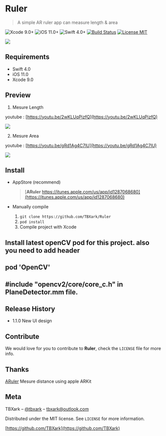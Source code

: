 # Ruler
> A simple AR ruler app can measure length &amp; area

![Xcode 9.0+](https://img.shields.io/badge/Xcode-9.0%2B-blue.svg)
![iOS 11.0+](https://img.shields.io/badge/iOS-11.0%2B-blue.svg)
![Swift 4.0+](https://img.shields.io/badge/Swift-4.0%2B-orange.svg)
[![Build Status](https://travis-ci.org/TBXark/Ruler.svg?branch=master)](https://travis-ci.org/TBXark/Ruler)
[![License MIT](https://img.shields.io/badge/license-MIT-green.svg?style=flat)](https://raw.githubusercontent.com/TBXark/TKRubberIndicator/master/LICENSE)

![](logo.png)


## Requirements

- Swift 4.0
- iOS 11.0
- Xcode 9.0


## Preview

1. Mesure Length 

youtube : [https://youtu.be/2wKLUqPizfQ](https://youtu.be/2wKLUqPizfQ)

![](demo_length.png) 


2. Mesure Area 

youtube : [https://youtu.be/gRd1Ag4C7lU](https://youtu.be/gRd1Ag4C7lU)

![](demo_area.png)


## Install

- AppStore (recommend)

  > [**ARuler** https://itunes.apple.com/us/app/id1287068680](https://itunes.apple.com/us/app/id1287068680)


- Manually compile
  1.  `git clone https://github.com/TBXark/Ruler `
  2. `pod install`
  3. Compile project with Xcode


## Install latest openCV pod for this project. also you need to add header 
## pod 'OpenCV'
## #include "opencv2/core/core_c.h"  in PlaneDetector.mm file.


## Release History

* 1.1.0 New UI design


## Contribute

We would love for you to contribute to **Ruler**, check the ``LICENSE`` file for more info.

## Thanks
[ARuler](https://github.com/duzexu/ARuler) Mesure distance using apple ARKit


## Meta

TBXark – [@tbxark](https://twitter.com/tbxark) – tbxark@outlook.com

Distributed under the MIT license. See ``LICENSE`` for more information.

[https://github.com/TBXark](https://github.com/TBXark)

[swift-image]:https://img.shields.io/badge/swift-3.0-orange.svg
[swift-url]: https://swift.org/
[license-image]: https://img.shields.io/badge/License-MIT-blue.svg
[license-url]: LICENSE
[travis-image]: https://img.shields.io/travis/dbader/node-datadog-metrics/master.svg?style=flat-square
[travis-url]: https://travis-ci.org/dbader/node-datadog-metrics
[codebeat-image]: https://codebeat.co/badges/c19b47ea-2f9d-45df-8458-b2d952fe9dad
[codebeat-url]: https://codebeat.co/projects/github-com-vsouza-awesomeios-com
